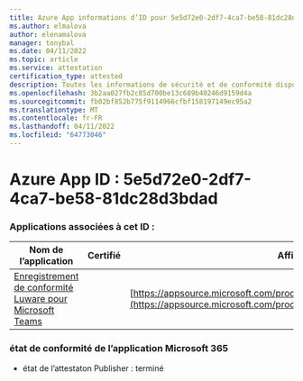 ```yaml
---
title: Azure App informations d’ID pour 5e5d72e0-2df7-4ca7-be58-81dc28d3bdad
ms.author: elmalova
author: elenamalova
manager: tonybal
ms.date: 04/11/2022
ms.topic: article
ms.service: attestation
certification_type: attested
description: Toutes les informations de sécurité et de conformité disponibles pour 5e5d72e0-2df7-4ca7-be58-81dc28d3bdad.
ms.openlocfilehash: 3b2aa027fb2c85d700be13c689b40246d9159d4a
ms.sourcegitcommit: fb02bf852b775f9114966cfbf158197149ec95a2
ms.translationtype: MT
ms.contentlocale: fr-FR
ms.lasthandoff: 04/11/2022
ms.locfileid: "64773046"
---
```

# <a name="azure-app-id-5e5d72e0-2df7-4ca7-be58-81dc28d3bdad"></a>Azure App ID : 5e5d72e0-2df7-4ca7-be58-81dc28d3bdad


### <a name="apps-associated-with-this-id"></a>Applications associées à cet ID :
| **Nom de l’application** | **Certifié** | **Afficher dans AppSource** |
|--------------|---------------|-----------------------|
| [Enregistrement de conformité Luware pour Microsoft Teams](../forward/luwareagzurich.recording_azure_marketplace.md) |  | [https://appsource.microsoft.com/product/office/luwareagzurich.recording_azure_marketplace](https://appsource.microsoft.com/product/office/luwareagzurich.recording_azure_marketplace) |

### <a name="microsoft-365-app-compliance-status"></a>état de conformité de l’application Microsoft 365
- état de l’attestaton Publisher : terminé
